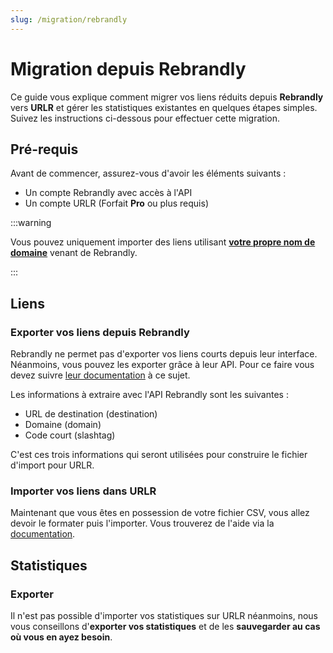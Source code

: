 ```yaml
---
slug: /migration/rebrandly
---
```


# Migration depuis Rebrandly

Ce guide vous explique comment migrer vos liens réduits depuis **Rebrandly** vers **URLR** et gérer les statistiques existantes en quelques étapes simples. Suivez les instructions ci-dessous pour effectuer cette migration.

## Pré-requis

Avant de commencer, assurez-vous d'avoir les éléments suivants :

- Un compte Rebrandly avec accès à l'API
- Un compte URLR (Forfait **Pro** ou plus requis)

:::warning

Vous pouvez uniquement importer des liens utilisant [**votre propre nom de domaine**](https://support.rebrandly.com/hc/en-us/articles/224917167-What-is-a-Custom-Branded-Domain-Name) venant de Rebrandly.

:::

## Liens

### Exporter vos liens depuis Rebrandly

Rebrandly ne permet pas d'exporter vos liens courts depuis leur interface. Néanmoins, vous pouvez les exporter grâce à leur API. Pour ce faire vous devez suivre [leur documentation](https://developers.rebrandly.com/recipes/export-links-to-csv) à ce sujet.

Les informations à extraire avec l'API Rebrandly sont les suivantes :

- URL de destination (destination)
- Domaine (domain)
- Code court (slashtag)

C'est ces trois informations qui seront utilisées pour construire le fichier d'import pour URLR.

### Importer vos liens dans URLR

Maintenant que vous êtes en possession de votre fichier CSV, vous allez devoir le formater puis l'importer. Vous trouverez de l'aide via la [documentation](/docs/imports/links.md).

## Statistiques

### Exporter

Il n'est pas possible d'importer vos statistiques sur URLR néanmoins, nous vous conseillons d'**exporter vos statistiques** et de les **sauvegarder au cas où vous en ayez besoin**.